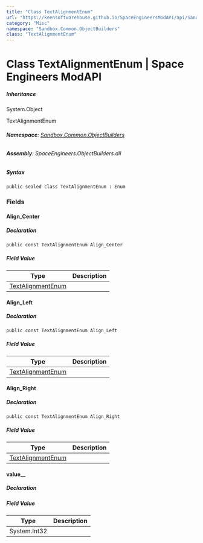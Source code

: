 ```yaml
---
title: "Class TextAlignmentEnum"
url: "https://keensoftwarehouse.github.io/SpaceEngineersModAPI/api/Sandbox.Common.ObjectBuilders.TextAlignmentEnum.html"
category: "Misc"
namespace: "Sandbox.Common.ObjectBuilders"
class: "TextAlignmentEnum"
---
```


# Class TextAlignmentEnum | Space Engineers ModAPI

##### Inheritance

System.Object

TextAlignmentEnum

###### **Namespace**: [Sandbox.Common.ObjectBuilders](https://keensoftwarehouse.github.io/SpaceEngineersModAPI/api/Sandbox.Common.ObjectBuilders.html)

###### **Assembly**: SpaceEngineers.ObjectBuilders.dll

##### Syntax

```
public sealed class TextAlignmentEnum : Enum
```

### Fields

#### Align\_Center

##### Declaration

```
public const TextAlignmentEnum Align_Center
```

##### Field Value

| Type | Description |
| --- | --- |
| [TextAlignmentEnum](https://keensoftwarehouse.github.io/SpaceEngineersModAPI/api/Sandbox.Common.ObjectBuilders.TextAlignmentEnum.html) |     |

#### Align\_Left

##### Declaration

```
public const TextAlignmentEnum Align_Left
```

##### Field Value

| Type | Description |
| --- | --- |
| [TextAlignmentEnum](https://keensoftwarehouse.github.io/SpaceEngineersModAPI/api/Sandbox.Common.ObjectBuilders.TextAlignmentEnum.html) |     |

#### Align\_Right

##### Declaration

```
public const TextAlignmentEnum Align_Right
```

##### Field Value

| Type | Description |
| --- | --- |
| [TextAlignmentEnum](https://keensoftwarehouse.github.io/SpaceEngineersModAPI/api/Sandbox.Common.ObjectBuilders.TextAlignmentEnum.html) |     |

#### value\_\_

##### Declaration

##### Field Value

| Type | Description |
| --- | --- |
| System.Int32 |     |